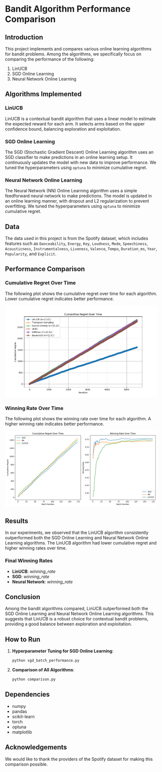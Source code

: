 # Bandit Algorithm Performance Comparison

## Introduction

This project implements and compares various online learning algorithms for bandit problems. Among the algorithms, we specifically focus on comparing the performance of the following:

1. LinUCB
2. SGD Online Learning
3. Neural Network Online Learning

## Algorithms Implemented

### LinUCB
LinUCB is a contextual bandit algorithm that uses a linear model to estimate the expected reward for each arm. It selects arms based on the upper confidence bound, balancing exploration and exploitation.

### SGD Online Learning
The SGD (Stochastic Gradient Descent) Online Learning algorithm uses an SGD classifier to make predictions in an online learning setup. It continuously updates the model with new data to improve performance. We tuned the hyperparameters using `optuna` to minimize cumulative regret.

### Neural Network Online Learning
The Neural Network (NN) Online Learning algorithm uses a simple feedforward neural network to make predictions. The model is updated in an online learning manner, with dropout and L2 regularization to prevent overfitting. We tuned the hyperparameters using `optuna` to minimize cumulative regret.

## Data
The data used in this project is from the Spotify dataset, which includes features such as `Danceability`, `Energy`, `Key`, `Loudness`, `Mode`, `Speechiness`, `Acousticness`, `Instrumentalness`, `Liveness`, `Valence`, `Tempo`, `Duration_ms`, `Year`, `Popularity`, and `Explicit`.

## Performance Comparison

### Cumulative Regret Over Time
The following plot shows the cumulative regret over time for each algorithm. Lower cumulative regret indicates better performance.

![Cumulative Regret Over Time (Among Conventional Bandit Algorithms)](results/bandit_models_cumulative_regret.png)

### Winning Rate Over Time
The following plot shows the winning rate over time for each algorithm. A higher winning rate indicates better performance.

![Winning Rate Over Time (Right)](results/online_learning_cumulative_regret_winning_rate.png)

## Results
In our experiments, we observed that the LinUCB algorithm consistently outperformed both the SGD Online Learning and Neural Network Online Learning algorithms. The LinUCB algorithm had lower cumulative regret and higher winning rates over time.

### Final Winning Rates
- **LinUCB**: *winning_rate*
- **SGD**: *winning_rate*
- **Neural Network**: *winning_rate*

## Conclusion
Among the bandit algorithms compared, LinUCB outperformed both the SGD Online Learning and Neural Network Online Learning algorithms. This suggests that LinUCB is a robust choice for contextual bandit problems, providing a good balance between exploration and exploitation.

## How to Run
1. **Hyperparameter Tuning for SGD Online Learning**:
    ```bash
    python sgd_batch_performance.py
    ```

2. **Comparison of All Algorithms**:
    ```bash
    python comparison.py
    ```

## Dependencies
- numpy
- pandas
- scikit-learn
- torch
- optuna
- matplotlib

## Acknowledgements
We would like to thank the providers of the Spotify dataset for making this comparison possible.
